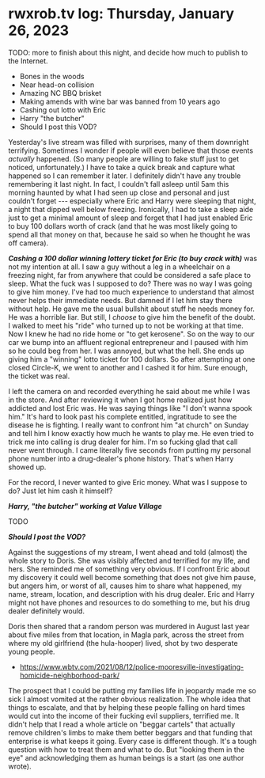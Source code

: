 # rwxrob.tv log: Thursday, January 26, 2023

TODO: more to finish about this night, and decide how much to publish to the Internet.

* Bones in the woods
* Near head-on collision
* Amazing NC BBQ brisket
* Making amends with wine bar was banned from 10 years ago
* Cashing out lotto with Eric
* Harry "the butcher"
* Should I post this VOD?

Yesterday's live stream was filled with surprises, many of them downright terrifying. Sometimes I wonder if people will even believe that those events *actually* happened. (So many people are willing to fake stuff just to get noticed, unfortunately.) I have to take a quick break and capture what happened so I can remember it later. I definitely didn't have any trouble remembering it last night. In fact, I couldn't fall asleep until 5am this morning haunted by what I had seen up close and personal and just couldn't forget --- especially where Eric and Harry were sleeping that night, a night that dipped well below freezing. Ironically, I had to take a sleep aide just to get a minimal amount of sleep and forget that I had just enabled Eric to buy 100 dollars worth of crack (and that he was most likely going to spend all that money on that, because he said so when he thought he was off camera).

***Cashing a 100 dollar winning lottery ticket for Eric (to buy crack with)*** was not my intention at all. I saw a guy without a leg in a wheelchair on a freezing night, far from anywhere that could be considered a safe place to sleep. What the fuck was I supposed to do? There was no way I was going to give him money. I've had too much experience to understand that almost never helps their immediate needs. But damned if I let him stay there without help. He gave me the usual bullshit about stuff he needs money for. He was a horrible liar. But still, I *choose* to give him the benefit of the doubt. I walked to meet his "ride" who turned up to not be working at that time. Now I knew he had no ride home or "to get kerosene". So on the way to our car we bump into an affluent regional entrepreneur and I paused with him so he could beg from her. I was annoyed, but what the hell. She ends up giving him a "winning" lotto ticket for 100 dollars. So after attempting at one closed Circle-K, we went to another and I cashed it for him. Sure enough, the ticket was real.

I left the camera on and recorded everything he said about me while I was in the store. And after reviewing it when I got home realized just how addicted and lost Eric was. He was saying things like "I don't wanna spook him." It's hard to look past his complete entitled, ingratitude to see the disease he is fighting. I really want to confront him "at church" on Sunday and tell him I know exactly how much he wants to play me. He even tried to trick me into calling is drug dealer for him. I'm so fucking glad that call never went through. I came literally five seconds from putting my personal phone number into a drug-dealer's phone history. That's when Harry showed up.

For the record, I never wanted to give Eric money. What was I suppose to do? Just let him cash it himself?

***Harry, "the butcher" working at Value Village***

TODO

***Should I post the VOD?***

Against the suggestions of my stream, I went ahead and told (almost) the whole story to Doris. She was visibly affected and terrified for my life, and hers. She reminded me of something very obvious. If I confront Eric about my discovery it could well become something that does not give him pause, but angers him, or worst of all, causes him to share what happened, my name, stream, location, and description with his drug dealer. Eric and Harry might not have phones and resources to do something to me, but his drug dealer definitely would.

Doris then shared that a random person was murdered in August last year about five miles from that location, in Magla park, across the street from where my old girlfriend (the hula-hooper) lived, shot by two desperate young people.

* <https://www.wbtv.com/2021/08/12/police-mooresville-investigating-homicide-neighborhood-park/>

The prospect that I could be putting my families life in jeopardy made me so sick I almost vomited at the rather obvious realization. The whole idea that things to escalate, and that by helping these people falling on hard times would cut into the income of their fucking evil suppliers, terrified me. It didn't help that I read a whole article on "beggar cartels" that actually remove children's limbs to make them better beggars and that funding that enterprise is what keeps it going. Every case is different though. It's a tough question with how to treat them and what to do. But "looking them in the eye" and acknowledging them as human beings is a start (as one author wrote).




